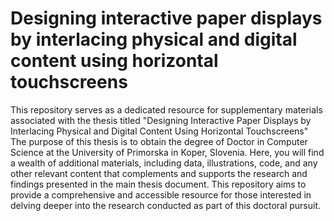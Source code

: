 # Designing interactive paper displays by interlacing physical and digital content using horizontal touchscreens

This repository serves as a dedicated resource for supplementary materials associated with the thesis titled "Designing Interactive Paper Displays by Interlacing Physical and Digital Content Using Horizontal Touchscreens" The purpose of this thesis is to obtain the degree of Doctor in Computer Science at the University of Primorska in Koper, Slovenia. Here, you will find a wealth of additional materials, including data, illustrations, code, and any other relevant content that complements and supports the research and findings presented in the main thesis document. This repository aims to provide a comprehensive and accessible resource for those interested in delving deeper into the research conducted as part of this doctoral pursuit.
